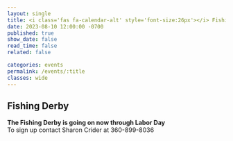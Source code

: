 ```yaml
---
layout: single
title: <i class='fas fa-calendar-alt' style='font-size:26px'></i> Fishing Derby
date: 2023-08-10 12:00:00 -0700
published: true
show_date: false
read_time: false
related: false

categories: events
permalink: /events/:title
classes: wide
---
```


## Fishing Derby

**The Fishing Derby is going on now through Labor Day**<br>
To sign up contact Sharon Crider at 360-899-8036